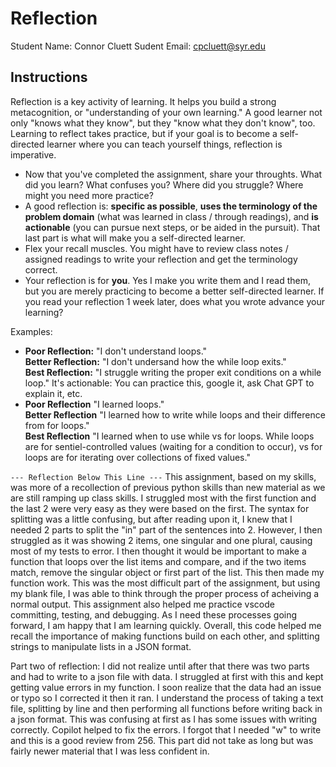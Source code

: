 # Reflection

Student Name:  Connor Cluett
Sudent Email:  cpcluett@syr.edu

## Instructions

Reflection is a key activity of learning. It helps you build a strong metacognition, or "understanding of your own learning." A good learner not only "knows what they know", but they "know what they don't know", too. Learning to reflect takes practice, but if your goal is to become a self-directed learner where you can teach yourself things, reflection is imperative.

- Now that you've completed the assignment, share your throughts. What did you learn? What confuses you? Where did you struggle? Where might you need more practice?
- A good reflection is: **specific as possible**,  **uses the terminology of the problem domain** (what was learned in class / through readings), and **is actionable** (you can pursue next steps, or be aided in the pursuit). That last part is what will make you a self-directed learner.
- Flex your recall muscles. You might have to review class notes / assigned readings to write your reflection and get the terminology correct.
- Your reflection is for **you**. Yes I make you write them and I read them, but you are merely practicing to become a better self-directed learner. If you read your reflection 1 week later, does what you wrote advance your learning?

Examples:

- **Poor Reflection:**  "I don't understand loops."   
**Better Reflection:** "I don't undersand how the while loop exits."   
**Best Reflection:** "I struggle writing the proper exit conditions on a while loop." It's actionable: You can practice this, google it, ask Chat GPT to explain it, etc. 
-  **Poor Reflection** "I learned loops."   
**Better Reflection** "I learned how to write while loops and their difference from for loops."   
**Best Reflection** "I learned when to use while vs for loops. While loops are for sentiel-controlled values (waiting for a condition to occur), vs for loops are for iterating over collections of fixed values."

`--- Reflection Below This Line ---`
This assignment, based on my skills, was more of a recollection of previous python skills than new material as we are still ramping up class skills. I struggled most with the first function and the last 2 were very easy as they were based on the first. The syntax for splitting was a little confusing, but after reading upon it, I knew that I needed 2 parts to split the "in" part of the sentences into 2. However, I then struggled as it was showing 2 items, one singular and one plural, causing most of my tests to error. I then thought it would be important to make a function that loops over the list items and compare, and if the two items match, remove the singular object or first part of the list. This then made my function work. This was the most difficult part of the assignment, but using my blank file, I was able to think through the proper process of acheiving a normal output. This assignment also helped me practice vscode committing, testing, and debugging. As I need these processes going forward, I am happy that I am learning quickly. Overall, this code helped me recall the importance of making functions build on each other, and splitting strings to manipulate lists in a JSON format.

Part two of reflection: I did not realize until after that there was two parts and had to write to a json file with data. I struggled at first with this and kept getting value errors in my function. I soon realize that the data had an issue or typo so I corrected it then it ran. I understand the process of taking a text file, splitting by line and then performing all functions before writing back in a json format. This was confusing at first as I has some issues with writing correctly. Copilot helped to fix the errors. I forgot that I needed "w" to write and this is a good review from 256. This part did not take as long but was fairly newer material that I was less confident in.



